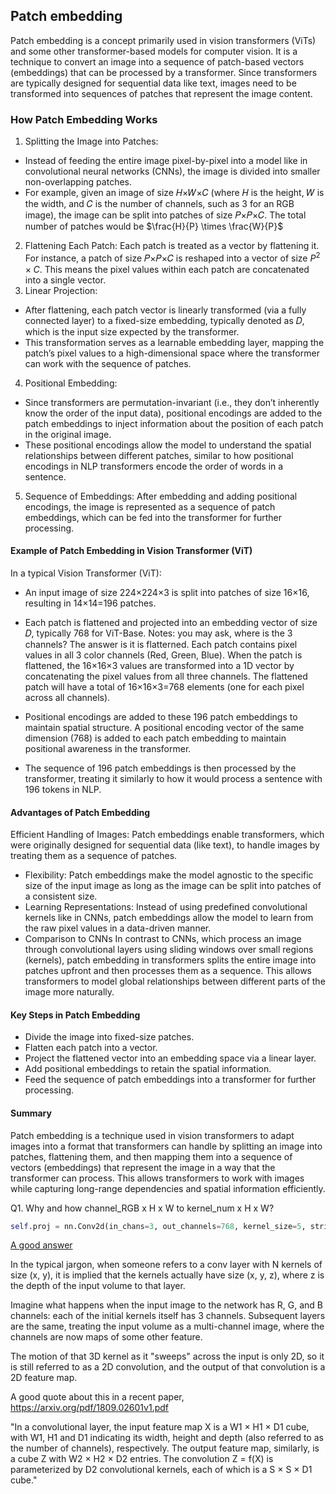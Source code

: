 ## Patch embedding
Patch embedding is a concept primarily used in vision transformers (ViTs) and some other transformer-based models for computer vision. It is a technique to convert an image into a sequence of patch-based vectors (embeddings) that can be processed by a transformer. Since transformers are typically designed for sequential data like text, images need to be transformed into sequences of patches that represent the image content.

### How Patch Embedding Works
1. Splitting the Image into Patches:
- Instead of feeding the entire image pixel-by-pixel into a model like in convolutional neural networks (CNNs), the image is divided into smaller non-overlapping patches.
- For example, given an image of size 𝐻×𝑊×𝐶 (where 𝐻 is the height, 𝑊 is the width, and 𝐶 is the number of channels, such as 3 for an RGB image), the image can be split into patches of size 𝑃×𝑃×𝐶. The total number of patches would be $\frac{H}{P} \times \frac{W}{P}$
2. Flattening Each Patch:
Each patch is treated as a vector by flattening it. For instance, a patch of size 𝑃×𝑃×𝐶 is reshaped into a vector of size $P^2 \times C$.
This means the pixel values within each patch are concatenated into a single vector.
3. Linear Projection:
- After flattening, each patch vector is linearly transformed (via a fully connected layer) to a fixed-size embedding, typically denoted as 𝐷, which is the input size expected by the transformer.
- This transformation serves as a learnable embedding layer, mapping the patch’s pixel values to a high-dimensional space where the transformer can work with the sequence of patches.
4. Positional Embedding:
- Since transformers are permutation-invariant (i.e., they don’t inherently know the order of the input data), positional encodings are added to the patch embeddings to inject information about the position of each patch in the original image.
- These positional encodings allow the model to understand the spatial relationships between different patches, similar to how positional encodings in NLP transformers encode the order of words in a sentence.
5. Sequence of Embeddings:
After embedding and adding positional encodings, the image is represented as a sequence of patch embeddings, which can be fed into the transformer for further processing.

#### Example of Patch Embedding in Vision Transformer (ViT)
In a typical Vision Transformer (ViT):
- An input image of size 224×224×3 is split into patches of size 16×16, resulting in 14×14=196 patches.
- Each patch is flattened and projected into an embedding vector of size 𝐷, typically 768 for ViT-Base.
Notes: you may ask, where is the 3 channels? The answer is it is flatterned. Each patch contains pixel values in all 3 color channels (Red, Green, Blue). When the patch is flattened, the 16×16×3 values are transformed into a 1D vector by concatenating the pixel values from all three channels. The flattened patch will have a total of 16×16×3=768 elements (one for each pixel across all channels).

- Positional encodings are added to these 196 patch embeddings to maintain spatial structure. A positional encoding vector of the same dimension (768) is added to each patch embedding to maintain positional awareness in the transformer.

- The sequence of 196 patch embeddings is then processed by the transformer, treating it similarly to how it would process a sentence with 196 tokens in NLP.

#### Advantages of Patch Embedding
Efficient Handling of Images: Patch embeddings enable transformers, which were originally designed for sequential data (like text), to handle images by treating them as a sequence of patches.

- Flexibility: Patch embeddings make the model agnostic to the specific size of the input image as long as the image can be split into patches of a consistent size.
- Learning Representations: Instead of using predefined convolutional kernels like in CNNs, patch embeddings allow the model to learn from the raw pixel values in a data-driven manner.
- Comparison to CNNs
In contrast to CNNs, which process an image through convolutional layers using sliding windows over small regions (kernels), patch embedding in transformers splits the entire image into patches upfront and then processes them as a sequence. This allows transformers to model global relationships between different parts of the image more naturally.

####  Key Steps in Patch Embedding
  - Divide the image into fixed-size patches.
  - Flatten each patch into a vector.
  - Project the flattened vector into an embedding space via a linear layer.
  - Add positional embeddings to retain the spatial information.
  - Feed the sequence of patch embeddings into a transformer for further processing.

####  Summary
Patch embedding is a technique used in vision transformers to adapt images into a format that transformers can handle by splitting an image into patches, flattening them, and then mapping them into a sequence of vectors (embeddings) that represent the image in a way that the transformer can process. This allows transformers to work with images while capturing long-range dependencies and spatial information efficiently.


Q1. Why and how channel_RGB x H x W to kernel_num x H x W?
```python
self.proj = nn.Conv2d(in_chans=3, out_channels=768, kernel_size=5, stride=2)
```
[A good answer](https://stackoverflow.com/questions/46480699/why-are-my-keras-conv2d-kernels-3-dimensional)

In the typical jargon, when someone refers to a conv layer with N kernels of size (x, y), it is implied that the kernels actually have size (x, y, z), where z is the depth of the input volume to that layer.

Imagine what happens when the input image to the network has R, G, and B channels: each of the initial kernels itself has 3 channels. Subsequent layers are the same, treating the input volume as a multi-channel image, where the channels are now maps of some other feature.

The motion of that 3D kernel as it "sweeps" across the input is only 2D, so it is still referred to as a 2D convolution, and the output of that convolution is a 2D feature map.

A good quote about this in a recent paper, https://arxiv.org/pdf/1809.02601v1.pdf

"In a convolutional layer, the input feature map X is a W1 × H1 × D1 cube, with W1, H1 and D1 indicating its width, height and depth (also referred to as the number of channels), respectively. The output feature map, similarly, is a cube Z with W2 × H2 × D2 entries. The convolution Z = f(X) is parameterized by D2 convolutional kernels, each of which is a S × S × D1 cube."